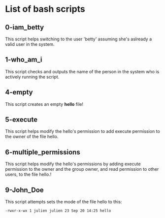# List of bash scripts


## 0-iam_betty

This script helps switching to the user 'betty' assuming she's aslready a valid user in the system.


## 1-who_am_i

This script checks and outputs the name of the person in the system who is actively running the script.


## 4-empty

This script creates an empty **hello** file!

## 5-execute

This script helps modify the hello's permission to add execute permission to the owner of the file hello.


## 6-multiple_permissions

This script helps modify the hello's permissions by adding execute permission to the owner and the group owner, and read permission to other users, to the file hello.!

## 9-John_Doe

This script attempts sets the mode of the file hello to this:

```bash
-rwxr-x-wx 1 julien julien 23 Sep 20 14:25 hello
```
